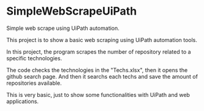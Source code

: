 # SimpleWebScrapeUiPath
Simple web scrape using UiPath automation.

This project is to show a basic web scraping using UiPath automation tools.

In this project, the program scrapes the number of repository related to a specific technologies.

The code checks the technologies in the "Techs.xlsx", then it opens the github search page. And then it searchs each techs and save the amount of repositories available.

This is very basic, just to show some functionalities with UiPath and web applications.
